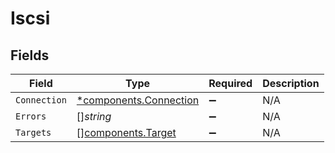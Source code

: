 # Iscsi


## Fields

| Field                                                           | Type                                                            | Required                                                        | Description                                                     |
| --------------------------------------------------------------- | --------------------------------------------------------------- | --------------------------------------------------------------- | --------------------------------------------------------------- |
| `Connection`                                                    | [*components.Connection](../../models/components/connection.md) | :heavy_minus_sign:                                              | N/A                                                             |
| `Errors`                                                        | []*string*                                                      | :heavy_minus_sign:                                              | N/A                                                             |
| `Targets`                                                       | [][components.Target](../../models/components/target.md)        | :heavy_minus_sign:                                              | N/A                                                             |